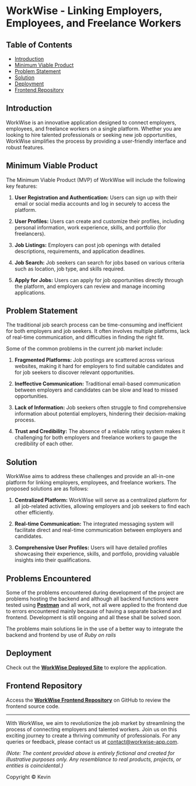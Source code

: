 # WorkWise - Linking Employers, Employees, and Freelance Workers

## Table of Contents
- [Introduction](#introduction)
- [Minimum Viable Product](#minimum-viable-product)
- [Problem Statement](#problem-statement)
- [Solution](#solution)
- [Deployment](#deployment)
- [Frontend Repository](#frontend-repository)

## Introduction

WorkWise is an innovative application designed to connect employers, employees, and freelance workers on a single platform. Whether you are looking to hire talented professionals or seeking new job opportunities, WorkWise simplifies the process by providing a user-friendly interface and robust features.

## Minimum Viable Product

The Minimum Viable Product (MVP) of WorkWise will include the following key features:

1. **User Registration and Authentication:** Users can sign up with their email or social media accounts and log in securely to access the platform.

2. **User Profiles:** Users can create and customize their profiles, including personal information, work experience, skills, and portfolio (for freelancers).

3. **Job Listings:** Employers can post job openings with detailed descriptions, requirements, and application deadlines.

4. **Job Search:** Job seekers can search for jobs based on various criteria such as location, job type, and skills required.

5. **Apply for Jobs:** Users can apply for job opportunities directly through the platform, and employers can review and manage incoming applications.

## Problem Statement

The traditional job search process can be time-consuming and inefficient for both employers and job seekers. It often involves multiple platforms, lack of real-time communication, and difficulties in finding the right fit.

Some of the common problems in the current job market include:

1. **Fragmented Platforms:** Job postings are scattered across various websites, making it hard for employers to find suitable candidates and for job seekers to discover relevant opportunities.

2. **Ineffective Communication:** Traditional email-based communication between employers and candidates can be slow and lead to missed opportunities.

3. **Lack of Information:** Job seekers often struggle to find comprehensive information about potential employers, hindering their decision-making process.

4. **Trust and Credibility:** The absence of a reliable rating system makes it challenging for both employers and freelance workers to gauge the credibility of each other.

## Solution

WorkWise aims to address these challenges and provide an all-in-one platform for linking employers, employees, and freelance workers. The proposed solutions are as follows:

1. **Centralized Platform:** WorkWise will serve as a centralized platform for all job-related activities, allowing employers and job seekers to find each other efficiently.

2. **Real-time Communication:** The integrated messaging system will facilitate direct and real-time communication between employers and candidates.

3. **Comprehensive User Profiles:** Users will have detailed profiles showcasing their experience, skills, and portfolio, providing valuable insights into their qualifications.

## Problems Encountered

Some of the problems encountered during development of the project are problems hosting the backend and although all backend functions were tested using **[Postman](https://postman.com)** and all work, not all were applied to the frontend due to errors encountered mainly because of having a separate backend and frontend. Development is still ongoing and all these shall be solved soon.

The problems main solutions lie in the use of a better way to integrate the backend and frontend by use of *Ruby on rails*

## Deployment

Check out the **[WorkWise Deployed Site](https://workwise-app.netlify.app/)** to explore the application.

## Frontend Repository

Access the **[WorkWise Frontend Repository](https://github.com/Kevin-Kinyanjui/project-WorkWise)** on GitHub to review the frontend source code.

---

With WorkWise, we aim to revolutionize the job market by streamlining the process of connecting employers and talented workers. Join us on this exciting journey to create a thriving community of professionals. For any queries or feedback, please contact us at contact@workwise-app.com.

*(Note: The content provided above is entirely fictional and created for illustrative purposes only. Any resemblance to real products, projects, or entities is coincidental.)*

Copyright © Kevin
